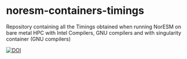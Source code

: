 # noresm-containers-timings
Repository containing all the Timings obtained when running NorESM on bare metal HPC with Intel Compilers, GNU compilers and with singularity container (GNU compilers)

[![DOI](https://zenodo.org/badge/355334178.svg)](https://zenodo.org/badge/latestdoi/355334178)
